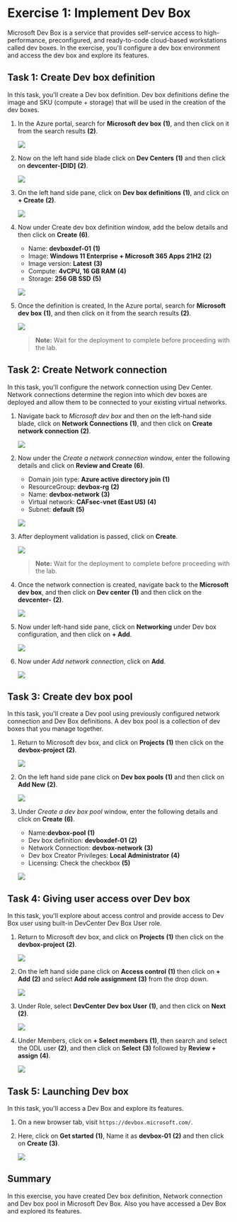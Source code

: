 # Exercise 1: Implement Dev Box

Microsoft Dev Box is a service that provides self-service access to high-performance, preconfigured, and ready-to-code cloud-based workstations called dev boxes.
In the exercise, you'll configure a dev box environment and access the dev box and explore its features.

## Task 1: Create Dev box definition

In this task, you'll create a Dev box definition. Dev box definitions define the image and SKU (compute + storage) that will be used in the creation of the dev boxes.

1. In the Azure portal, search for **Microsoft dev box** **(1)**, and then click on it from the search results **(2)**.

   ![](media/e101.png)
  
1. Now on the left hand side blade click on **Dev Centers** **(1)** and then click on **devcenter-[DID]** **(2)**.

   ![](media/e109.png)
  
1. On the left hand side pane, click on **Dev box definitions** **(1)**, and click on **+ Create** **(2)**.

   ![](media/e110.png)
  
1. Now under Create dev box definition window, add the below details and then click on **Create** **(6)**.

   - Name: **devboxdef-01** **(1)**
   - Image: **Windows 11 Enterprise + Microsoft 365 Apps 21H2** **(2)**
   - Image version: **Latest** **(3)**
   - Compute: **4vCPU, 16 GB RAM** **(4)**
   - Storage: **256 GB SSD** **(5)**

   ![](media/e112.png)
  
1. Once the definition is created, In the Azure portal, search for **Microsoft dev box** **(1)**, and then click on it from the search results **(2)**.

   ![](media/e101.png)
  
   >**Note:** Wait for the deployment to complete before proceeding with the lab.
  
## Task 2: Create Network connection

In this task, you'll configure the network connection using Dev Center. Network connections determine the region into which dev boxes are deployed and allow them to be connected to your existing virtual networks.

1. Navigate back to *Microsoft dev box* and then on the left-hand side blade, click on **Network Connections** **(1)**, and then click on **Create network connection** **(2)**.

   ![](media/e113.png)
  
1. Now under the *Create a network connection* window, enter the following details and click on **Review and Create** **(6)**.

   - Domain join type: **Azure active directory join** **(1)**
   - ResourceGroup: **devbox-rg** **(2)**
   - Name: **devbox-network** **(3)**
   - Virtual network: **CAFsec-vnet (East US)** **(4)**
   - Subnet: **default** **(5)**

   ![](media/e116.png)

1. After deployment validation is passed, click on **Create**.

   ![](media/e115.png)
  
   >**Note:** Wait for the deployment to complete before proceeding with the lab.

1. Once the network connection is created, navigate back to the **Microsoft dev box**, and then click on **Dev center** **(1)** and then click on the **devcenter-<inject key="DeploymentID" enableCopy="false" />** **(2)**.

   ![](media/e109.png)

1. Now under left-hand side pane, click on **Networking** under Dev box configuration, and then click on **+ Add**.

   ![](media/e117.png)
  
1. Now under *Add network connection*, click on **Add**.

   ![](media/e118.png)
    
## Task 3: Create dev box pool

In this task, you'll create a Dev pool using previously configured network connection and Dev Box definitions. A dev box pool is a collection of dev boxes that you manage together. 

1. Return to Microsoft dev box, and click on **Projects** **(1)** then click on the **devbox-project** **(2)**.

   ![](media/ex101.png)

1. On the left hand side pane click on **Dev box pools** **(1)** and then click on **Add New** **(2)**.

   ![](media/ex102.png)
  
1. Under *Create a dev box pool* window, enter the following details and click on **Create** **(6)**.

   - Name:**devbox-pool** **(1)**
   - Dev box definition: **devboxdef-01** **(2)**
   - Network Connection: **devbox-network** **(3)**
   - Dev box Creator Privileges: **Local Administrator** **(4)**
   - Licensing: Check the checkbox **(5)**
  
   ![](media/e119.png)
  
## Task 4: Giving user access over Dev box

In this task, you'll explore about access control and provide access to Dev Box user using built-in DevCenter Dev Box User role.

1. Return to Microsoft dev box, and click on **Projects** **(1)** then click on the **devbox-project** **(2)**.

   ![](media/ex101.png)

1. On the left hand side pane click on **Access control** **(1)** then click on **+ Add** **(2)** and select **Add role assignment** **(3)** from the drop down.

   ![](media/e120.png)

1. Under Role, select **DevCenter Dev box User** **(1)**, and then click on **Next** **(2)**.

   ![](media/e122.png)
  
1. Under Members, click on **+ Select members** **(1)**, then search and select the ODL user **(2)**, and then click on **Select** **(3)** followed by **Review + assign** **(4)**.

   ![](media/e123.png)
  
## Task 5: Launching Dev box

In this task, you'll access a Dev Box and explore its features.

1. On a new browser tab, visit ```https://devbox.microsoft.com/```.

1. Here, click on **Get started** **(1)**, Name it as **devbox-01** **(2)** and then click on **Create** **(3)**.

   ![](media/e124.png)

## Summary

In this exercise, you have created Dev box definition, Network connection and Dev box pool in Microsoft Dev Box. Also you have accessed a Dev Box and explored its features.
